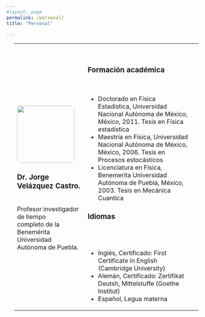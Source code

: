 ```yaml
---
#layout: page
permalink: /personal/
title: "Personal"

---
```

<style>
img {
    border-radius: 8px;
}
</style>
<div style="padding-left:20px;">
<table>
    <tr>
        <th></th>
        <th></th>
        <th></th>
    </tr>
    <tr>
        <td> <img src="https://juliojx.github.io/jorgevc/ImagenesEstudiantes/Jorge.jpeg" style="width:150px" class="center"> <br> <h3> Dr. Jorge Velázquez Castro. </h3> <br> Profesor investigador de tiempo <br>completo de la Benemérita <br> Universidad Autónoma de Puebla. </td>
        <td> <br> <h3>Formación académica</h3> <br>
            <ul>
        <li> Doctorado en Física Estadística, Universidad Nacional Autónoma de México, México, 2011. Tesis en Física estadística </li>
<li> Maestría en Física, Universidad Nacional Autónoma de México, México, 2006. Tesis en Procesos estocásticos </li>
<li> Licenciatura en Física, Benemerita Universidad Autónoma de Puebla, México, 2003. Tesis en Mecánica Cuantica </li>
            </ul>
            <h3>Idiomas </h3> <br> <br> 
         <ul>
           <li> Inglés, Certificado: First Certificate in English (Cambridge University)</li>
           <li> Alemán, Certificado: Zertifikat Deutsh, Mittelstuffe (Goethe Institut) </li>
           <li> Español, Legua materna </li>
           </ul>
        </td>
        <td> </td>
        </tr>
</table>
</div>
